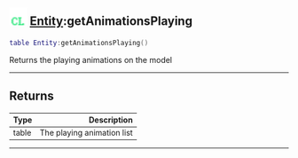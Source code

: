 ## <img src="../../.gitbook/assets/client.png" width="32" height="32" /> [Entity](../entity/README.md):getAnimationsPlaying

```lua
table Entity:getAnimationsPlaying()
```

Returns the playing animations on the model<br>

-----------------
## Returns

| Type   | Description |
| ------ | ----------: |
| table | The playing animation list |


--------